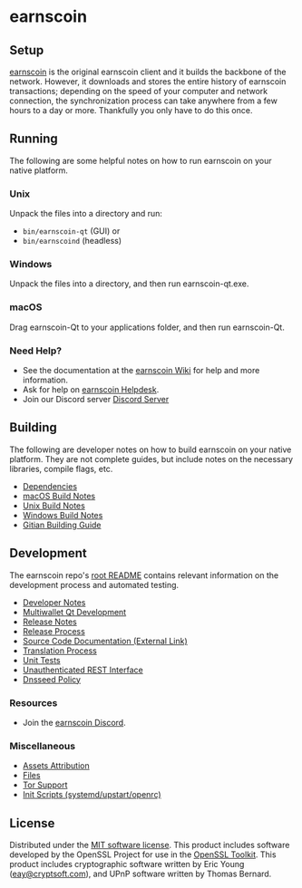 earnscoin
=============

Setup
---------------------
[earnscoin](https://earnscoin.trade/#wallets) is the original earnscoin client and it builds the backbone of the network. However, it downloads and stores the entire history of earnscoin transactions; depending on the speed of your computer and network connection, the synchronization process can take anywhere from a few hours to a day or more. Thankfully you only have to do this once.

Running
---------------------
The following are some helpful notes on how to run earnscoin on your native platform.

### Unix

Unpack the files into a directory and run:

- `bin/earnscoin-qt` (GUI) or
- `bin/earnscoind` (headless)

### Windows

Unpack the files into a directory, and then run earnscoin-qt.exe.

### macOS

Drag earnscoin-Qt to your applications folder, and then run earnscoin-Qt.

### Need Help?

* See the documentation at the [earnscoin Wiki](https://github.com/earnscoinvps-project/earnscoin/wiki)
for help and more information.
* Ask for help on [earnscoin Helpdesk](https://earnscoin.com/).
* Join our Discord server [Discord Server](https://discord.gg/RpBXAnvp7k)

Building
---------------------
The following are developer notes on how to build earnscoin on your native platform. They are not complete guides, but include notes on the necessary libraries, compile flags, etc.

- [Dependencies](dependencies.md)
- [macOS Build Notes](build-osx.md)
- [Unix Build Notes](build-unix.md)
- [Windows Build Notes](build-windows.md)
- [Gitian Building Guide](gitian-building.md)

Development
---------------------
The earnscoin repo's [root README](/README.md) contains relevant information on the development process and automated testing.

- [Developer Notes](developer-notes.md)
- [Multiwallet Qt Development](multiwallet-qt.md)
- [Release Notes](release-notes.md)
- [Release Process](release-process.md)
- [Source Code Documentation (External Link)](https://www.fuzzbawls.pw/earnscoin/doxygen/)
- [Translation Process](translation_process.md)
- [Unit Tests](unit-tests.md)
- [Unauthenticated REST Interface](REST-interface.md)
- [Dnsseed Policy](dnsseed-policy.md)

### Resources
* Join the [earnscoin Discord](https://discord.gg/RpBXAnvp7k).

### Miscellaneous
- [Assets Attribution](assets-attribution.md)
- [Files](files.md)
- [Tor Support](tor.md)
- [Init Scripts (systemd/upstart/openrc)](init.md)

License
---------------------
Distributed under the [MIT software license](/COPYING).
This product includes software developed by the OpenSSL Project for use in the [OpenSSL Toolkit](https://www.openssl.org/). This product includes
cryptographic software written by Eric Young ([eay@cryptsoft.com](mailto:eay@cryptsoft.com)), and UPnP software written by Thomas Bernard.
